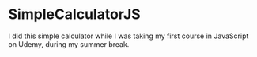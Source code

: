 # SimpleCalculatorJS
I did this simple calculator while I was taking my first course in JavaScript on Udemy, during my summer break.
